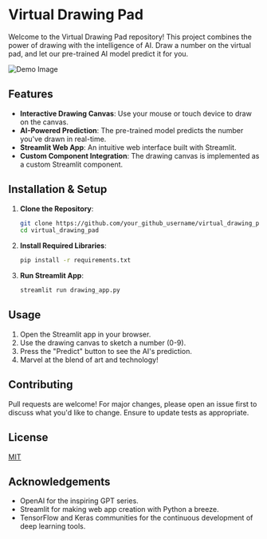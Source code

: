 # Virtual Drawing Pad

Welcome to the Virtual Drawing Pad repository! This project combines the power of drawing with the intelligence of AI. Draw a number on the virtual pad, and let our pre-trained AI model predict it for you.

![Demo Image](path_to_demo_image.png)  <!-- You can replace this with an actual path to a demo image or gif -->

## Features

- **Interactive Drawing Canvas**: Use your mouse or touch device to draw on the canvas.
- **AI-Powered Prediction**: The pre-trained model predicts the number you've drawn in real-time.
- **Streamlit Web App**: An intuitive web interface built with Streamlit.
- **Custom Component Integration**: The drawing canvas is implemented as a custom Streamlit component.

## Installation & Setup

1. **Clone the Repository**:
    ```bash
    git clone https://github.com/your_github_username/virtual_drawing_pad.git
    cd virtual_drawing_pad
    ```

2. **Install Required Libraries**:
    ```bash
    pip install -r requirements.txt
    ```

3. **Run Streamlit App**:
    ```bash
    streamlit run drawing_app.py
    ```

## Usage

1. Open the Streamlit app in your browser.
2. Use the drawing canvas to sketch a number (0-9).
3. Press the "Predict" button to see the AI's prediction.
4. Marvel at the blend of art and technology!

## Contributing

Pull requests are welcome! For major changes, please open an issue first to discuss what you'd like to change. Ensure to update tests as appropriate.

## License

[MIT](https://choosealicense.com/licenses/mit/)

## Acknowledgements

- OpenAI for the inspiring GPT series.
- Streamlit for making web app creation with Python a breeze.
- TensorFlow and Keras communities for the continuous development of deep learning tools.
